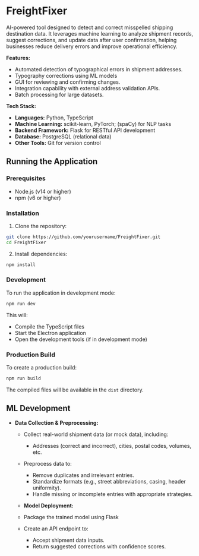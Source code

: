 # FreightFixer
AI-powered tool designed to detect and correct misspelled shipping destination data. It leverages machine learning to analyze shipment records, suggest corrections, and update data after user confirmation, helping businesses reduce delivery errors and improve operational efficiency.

 **Features:**
   - Automated detection of typographical errors in shipment addresses.
   -  Typography corrections using ML models 
   -  GUI for reviewing and confirming changes.
   -  Integration capability with external address validation APIs.
   -  Batch processing for large datasets.
    
**Tech Stack:**
  - **Languages:** Python, TypeScript
  - **Machine Learning:** scikit-learn, PyTorch; (spaCy) for NLP tasks
  - **Backend Framework:** Flask for RESTful API development
  - **Database:** PostgreSQL (relational data)
  - **Other Tools:** Git for version control

## Running the Application

### Prerequisites
- Node.js (v14 or higher)
- npm (v6 or higher)

### Installation
1. Clone the repository:
```bash
git clone https://github.com/yourusername/FreightFixer.git
cd FreightFixer
```

2. Install dependencies:
```bash
npm install
```

### Development
To run the application in development mode:
```bash
npm run dev
```

This will:
- Compile the TypeScript files
- Start the Electron application
- Open the development tools (if in development mode)

### Production Build
To create a production build:
```bash
npm run build
```

The compiled files will be available in the `dist` directory.

   ## ML Development

- **Data Collection & Preprocessing:**
  - Collect real-world shipment data (or mock data), including:
    - Addresses (correct and incorrect), cities, postal codes, volumes, etc.
  - Preprocess data to:
    - Remove duplicates and irrelevant entries.
    - Standardize formats (e.g., street abbreviations, casing, header uniformity).
    - Handle missing or incomplete entries with appropriate strategies.
   
   - **Model Deployment:**
  - Package the trained model using Flask 
  - Create an API endpoint to:
    - Accept shipment data inputs.
    - Return suggested corrections with confidence scores.




